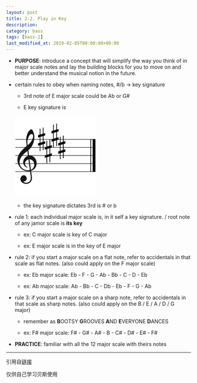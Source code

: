 ```yaml
---
layout: post
title: 2-2. Play in Key
description: 
category: bass
tags: [bass-2]
last_modified_at: 2019-02-05T00:00:00+00:00
---
```


- **PURPOSE**: introduce a concept that will simplify the way you think of in major scale notes and lay the building blocks for you to move on and better understand the musical notion in the future. 

- certain rules to obey when naming notes, #/b -> key signature
    
    - 3rd note of E major scale could be Ab or G#
    
    - E key signature is 
    
    ![keyE](/../assets/img/bass/keyE.png)
    
    - the key signature dictates 3rd is # or b

- rule 1: each individual major scale is, in it self a key signature. / root note of any jamor scale is __its key__
    
    - ex: C major scale is key of C major

    - ex: E major scale is in the key of E major

- rule 2: if you start a major scale on a flat note, refer to accidentals in that scale as flat notes. (also could apply on the F major scale)

    - ex: Eb major scale: Eb - F - G - Ab - Bb - C - D - Eb

    - ex: Ab major scale: Ab - Bb - C - Db - Eb - F - G - Ab

- rule 3: if you start a major scale on a sharp note, refer to accidentals in that scale as sharp notes. (also could apply on the B / E / A / D / G major)
    
    - remember as **B**OOTSY **G**ROOVES **A**ND **E**VERYONE **D**ANCES

    - ex: F# major scale: F# - G# - A# - B - C# - D# - E# - F#

- **PRACTICE**: familiar with all the 12 major scale with theirs notes


<hr>

引用自[链接](https://www.youtube.com/playlist?list=PLImrzCNnL5PnVQNFhaxgOa1iJV4zMolw-)

仅供自己学习贝斯使用


